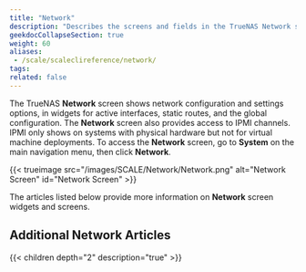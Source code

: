 ```yaml
---
title: "Network"
description: "Describes the screens and fields in the TrueNAS Network section."
geekdocCollapseSection: true
weight: 60
aliases: 
 - /scale/scaleclireference/network/
tags:
related: false
---
```


The TrueNAS **Network** screen shows network configuration and settings options, in widgets for active interfaces, static routes, and the global configuration.
The **Network** screen also provides access to IPMI channels. IPMI only shows on systems with physical hardware but not for virtual machine deployments.
To access the **Network** screen, go to **System** on the main navigation menu, then click **Network**.

{{< trueimage src="/images/SCALE/Network/Network.png" alt="Network Screen" id="Network Screen" >}}

The articles listed below provide more information on **Network** screen widgets and screens.

<div class="noprint">

## Additional Network Articles

{{< children depth="2" description="true" >}}

</div>

